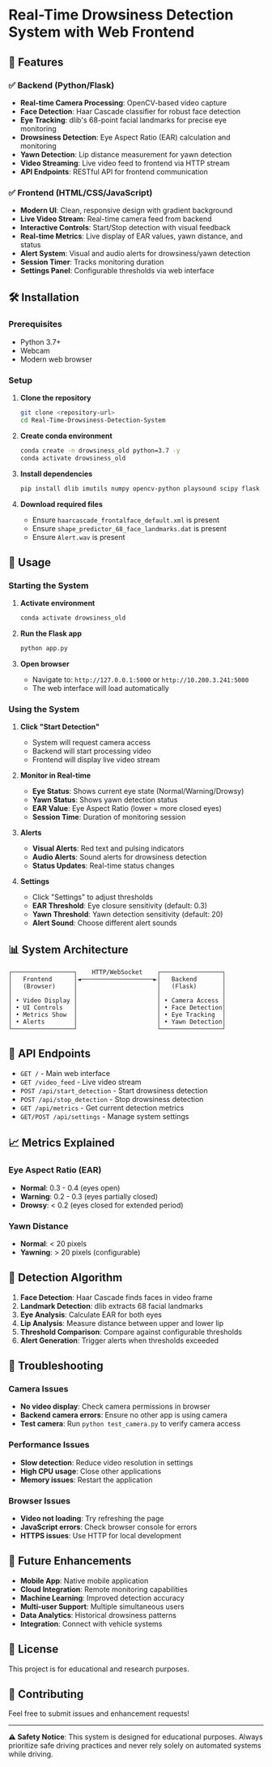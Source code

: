 # Real-Time Drowsiness Detection System with Web Frontend

## 🚀 Features

### ✅ **Backend (Python/Flask)**
- **Real-time Camera Processing**: OpenCV-based video capture
- **Face Detection**: Haar Cascade classifier for robust face detection
- **Eye Tracking**: dlib's 68-point facial landmarks for precise eye monitoring
- **Drowsiness Detection**: Eye Aspect Ratio (EAR) calculation and monitoring
- **Yawn Detection**: Lip distance measurement for yawn detection
- **Video Streaming**: Live video feed to frontend via HTTP stream
- **API Endpoints**: RESTful API for frontend communication

### ✅ **Frontend (HTML/CSS/JavaScript)**
- **Modern UI**: Clean, responsive design with gradient background
- **Live Video Stream**: Real-time camera feed from backend
- **Interactive Controls**: Start/Stop detection with visual feedback
- **Real-time Metrics**: Live display of EAR values, yawn distance, and status
- **Alert System**: Visual and audio alerts for drowsiness/yawn detection
- **Session Timer**: Tracks monitoring duration
- **Settings Panel**: Configurable thresholds via web interface

## 🛠️ Installation

### Prerequisites
- Python 3.7+
- Webcam
- Modern web browser

### Setup
1. **Clone the repository**
   ```bash
   git clone <repository-url>
   cd Real-Time-Drowsiness-Detection-System
   ```

2. **Create conda environment**
   ```bash
   conda create -n drowsiness_old python=3.7 -y
   conda activate drowsiness_old
   ```

3. **Install dependencies**
   ```bash
   pip install dlib imutils numpy opencv-python playsound scipy flask flask-cors requests
   ```

4. **Download required files**
   - Ensure `haarcascade_frontalface_default.xml` is present
   - Ensure `shape_predictor_68_face_landmarks.dat` is present
   - Ensure `Alert.wav` is present

## 🚀 Usage

### Starting the System
1. **Activate environment**
   ```bash
   conda activate drowsiness_old
   ```

2. **Run the Flask app**
   ```bash
   python app.py
   ```

3. **Open browser**
   - Navigate to: `http://127.0.0.1:5000` or `http://10.200.3.241:5000`
   - The web interface will load automatically

### Using the System
1. **Click "Start Detection"**
   - System will request camera access
   - Backend will start processing video
   - Frontend will display live video stream

2. **Monitor in Real-time**
   - **Eye Status**: Shows current eye state (Normal/Warning/Drowsy)
   - **Yawn Status**: Shows yawn detection status
   - **EAR Value**: Eye Aspect Ratio (lower = more closed eyes)
   - **Session Time**: Duration of monitoring session

3. **Alerts**
   - **Visual Alerts**: Red text and pulsing indicators
   - **Audio Alerts**: Sound alerts for drowsiness detection
   - **Status Updates**: Real-time status changes

4. **Settings**
   - Click "Settings" to adjust thresholds
   - **EAR Threshold**: Eye closure sensitivity (default: 0.3)
   - **Yawn Threshold**: Yawn detection sensitivity (default: 20)
   - **Alert Sound**: Choose different alert sounds

## 📊 System Architecture

```
┌─────────────────┐    HTTP/WebSocket    ┌─────────────────┐
│   Frontend      │◄────────────────────►│   Backend       │
│   (Browser)     │                      │   (Flask)       │
│                 │                      │                 │
│ • Video Display │                      │ • Camera Access │
│ • UI Controls   │                      │ • Face Detection│
│ • Metrics Show  │                      │ • Eye Tracking  │
│ • Alerts        │                      │ • Yawn Detection│
└─────────────────┘                      └─────────────────┘
```

## 🔧 API Endpoints

- `GET /` - Main web interface
- `GET /video_feed` - Live video stream
- `POST /api/start_detection` - Start drowsiness detection
- `POST /api/stop_detection` - Stop drowsiness detection
- `GET /api/metrics` - Get current detection metrics
- `GET/POST /api/settings` - Manage system settings

## 📈 Metrics Explained

### Eye Aspect Ratio (EAR)
- **Normal**: 0.3 - 0.4 (eyes open)
- **Warning**: 0.2 - 0.3 (eyes partially closed)
- **Drowsy**: < 0.2 (eyes closed for extended period)

### Yawn Distance
- **Normal**: < 20 pixels
- **Yawning**: > 20 pixels (configurable)

## 🎯 Detection Algorithm

1. **Face Detection**: Haar Cascade finds faces in video frame
2. **Landmark Detection**: dlib extracts 68 facial landmarks
3. **Eye Analysis**: Calculate EAR for both eyes
4. **Lip Analysis**: Measure distance between upper and lower lip
5. **Threshold Comparison**: Compare against configurable thresholds
6. **Alert Generation**: Trigger alerts when thresholds exceeded

## 🔧 Troubleshooting

### Camera Issues
- **No video display**: Check camera permissions in browser
- **Backend camera errors**: Ensure no other app is using camera
- **Test camera**: Run `python test_camera.py` to verify camera access

### Performance Issues
- **Slow detection**: Reduce video resolution in settings
- **High CPU usage**: Close other applications
- **Memory issues**: Restart the application

### Browser Issues
- **Video not loading**: Try refreshing the page
- **JavaScript errors**: Check browser console for errors
- **HTTPS issues**: Use HTTP for local development

## 🚀 Future Enhancements

- **Mobile App**: Native mobile application
- **Cloud Integration**: Remote monitoring capabilities
- **Machine Learning**: Improved detection accuracy
- **Multi-user Support**: Multiple simultaneous users
- **Data Analytics**: Historical drowsiness patterns
- **Integration**: Connect with vehicle systems

## 📝 License

This project is for educational and research purposes.

## 👥 Contributing

Feel free to submit issues and enhancement requests!

---

**⚠️ Safety Notice**: This system is designed for educational purposes. Always prioritize safe driving practices and never rely solely on automated systems while driving. 